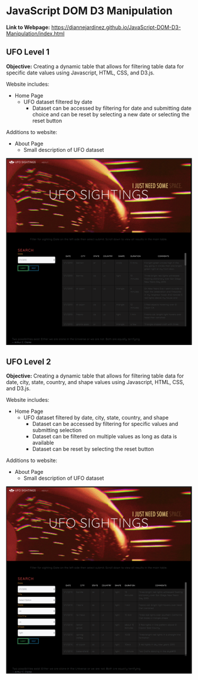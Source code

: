 
# JavaScript DOM D3 Manipulation

**Link to Webpage:** https://diannejardinez.github.io/JavaScript-DOM-D3-Manipulation/index.html

## UFO Level 1
**Objective:** Creating a dynamic table that allows for filtering table data for specific date values using Javascript, HTML, CSS, and D3.js.

Website includes:
- Home Page
    - UFO dataset filtered by date
        - Dataset can be accessed by filtering for date and submitting date choice and can be reset by selecting a new date or selecting the reset button

Additions to website:
- About Page
    - Small description of UFO dataset

![](https://github.com/diannejardinez/javascript-challenge/blob/master/JavaScript-DOM-D3-Manipulation/UFO-level-1%20/home_page_lvl1.png)

## UFO Level 2
**Objective:** Creating a dynamic table that allows for filtering table data for date, city, state, country, and shape values using Javascript, HTML, CSS, and D3.js.

Website includes:
- Home Page
    - UFO dataset filtered by date, city, state, country, and shape
        - Dataset can be accessed by filtering for specific values and submitting selection 
        - Dataset can be filtered on multiple values as long as data is available
        - Dataset can be reset by selecting the reset button

Additions to website:
- About Page
    - Small description of UFO dataset

![](https://github.com/diannejardinez/javascript-challenge/blob/master/JavaScript-DOM-D3-Manipulation/UFO-level-2/home_page_lvl2.png)